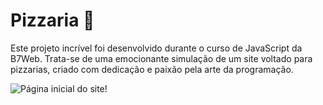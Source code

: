 # Pizzaria 🍕
Este projeto incrível foi desenvolvido durante o curso de JavaScript da B7Web. Trata-se de uma emocionante simulação de um site voltado para pizzarias, criado com dedicação e paixão pela arte da programação.

![Página inicial do site!](https://images2.imgbox.com/24/d8/55nuDPcG_o.png "Home")
